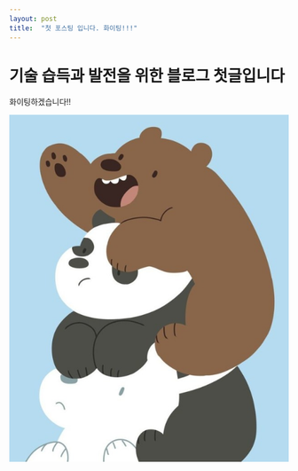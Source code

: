 ```yaml
---
layout: post
title:  "첫 포스팅 입니다. 화이팅!!!"
---
```


# 기술 습득과 발전을 위한 블로그 첫글입니다

화이팅하겠습니다!!

![위베베](../images/2022-03-03-first/위베베.png)
